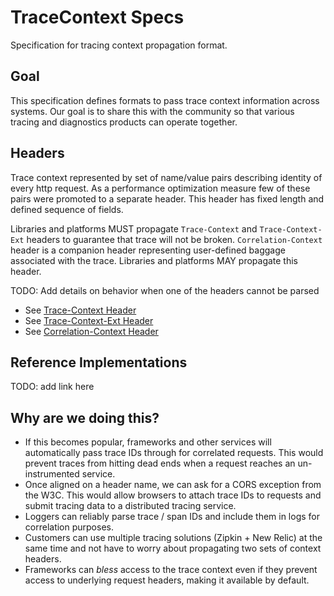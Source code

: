 # TraceContext Specs
Specification for tracing context propagation format.

## Goal
This specification defines formats to pass trace context information across systems. Our goal is 
to share this with the community so that various tracing and diagnostics products can operate 
together.

## Headers

Trace context represented by set of name/value pairs describing identity of every http request. As a performance optimization measure few of these pairs were promoted to a separate header. This header has fixed length and defined sequence of fields.

Libraries and platforms MUST propagate `Trace-Context` and `Trace-Context-Ext` headers to guarantee that trace will not be broken. `Correlation-Context` header is a companion header representing user-defined baggage associated with the trace. Libraries and platforms MAY propagate this header.

TODO: Add details on behavior when one of the headers cannot be parsed

* See [Trace-Context Header](trace_context/README.md)
* See [Trace-Context-Ext Header](trace_context_ext/README.md)
* See [Correlation-Context Header](correlation_context/README.md)

## Reference Implementations
TODO: add link here

## Why are we doing this?
* If this becomes popular, frameworks and other services will automatically pass trace IDs 
through for correlated requests. This would prevent traces from hitting dead ends when a request 
reaches an un-instrumented service.
* Once aligned on a header name, we can ask for a CORS exception from the W3C. This would allow 
browsers to attach trace IDs to requests and submit tracing data to a distributed tracing service.
* Loggers can reliably parse trace / span IDs and include them in logs for correlation purposes.
* Customers can use multiple tracing solutions (Zipkin + New Relic) at the same time and not have
 to worry about propagating two sets of context headers.
* Frameworks can *bless* access to the trace context even if they prevent access to underlying 
request headers, making it available by default.